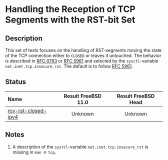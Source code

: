 # Handling the Reception of TCP Segments with the RST-bit Set

## Description
This set of tests focuses on the handling of RST-segments moving the state of the TCP connection
either to `CLOSED` or leaves it untouched.
The behavior is described in [RFC 0793](https://tools.ietf.org/html/rfc0793) or
[RFC 5961](https://tools.ietf.org/html/rfc5961#section-3) and selected by the
`sysctl`-variable `net.inet.tcp.insecure_rst`.
The default is to follow [RFC 5961](https://tools.ietf.org/html/rfc5961#section-3).

## Status

| Name                                                                                                                                                                                                                                  | Result FreeBSD 11.0 | Result FreeBSD Head |
|:--------------------------------------------------------------------------------------------------------------------------------------------------------------------------------------------------------------------------------------|:-------------------:|:-------------------:|
|[rcv-rst-closed-ipv4](rcv-rst-closed.pkt "Test the handling in CLOSED state")                                                                                                                                                          | Unknown             | Unknown             |

## Notes
1. A description of the `systcl`-variable `net.inet.tcp.insecure_rst` is missing in `man 4 tcp`.
